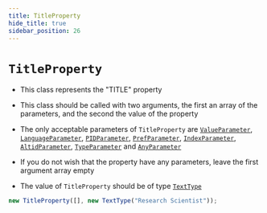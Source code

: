 ```yaml
---
title: TitleProperty
hide_title: true
sidebar_position: 26
---
```


# `TitleProperty`

- This class represents the "TITLE" property

- This class should be called with two arguments, the first an array of the
  parameters, and the second the value of the property

- The only acceptable parameters of `TitleProperty` are
  [`ValueParameter`](/documentation/parameters/valueparameter),
  [`LanguageParameter`](/documentation/parameters/languageparameter),
  [`PIDParameter`](/documentation/parameters/pidparameter),
  [`PrefParameter`](/documentation/parameters/prefparameter),
  [`IndexParameter`](/documentation/parameters/indexparameter),
  [`AltidParameter`](/documentation/parameters/altidparameter),
  [`TypeParameter`](/documentation/parameters/typeparameter) and
  [`AnyParameter`](/documentation/parameters/anyparameter)

- If you do not wish that the property have any parameters, leave the first
  argument array empty

- The value of `TitleProperty` should be of type
  [`TextType`](/documentation/values/texttype-and-textlisttype)

```js
new TitleProperty([], new TextType("Research Scientist"));
```
